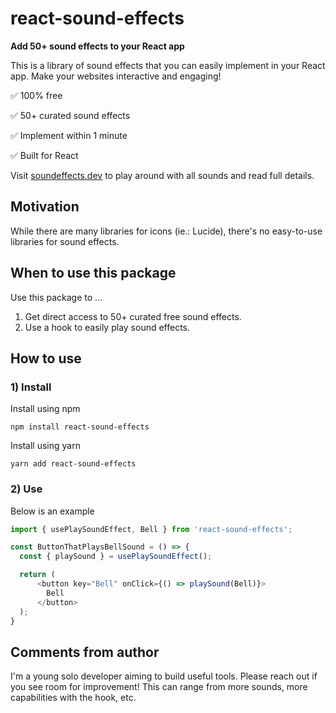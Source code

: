 # react-sound-effects

**Add 50+ sound effects to your React app**

This is a library of sound effects that you can easily implement in your React app. Make your websites interactive and engaging!

✅ 100% free

✅ 50+ curated sound effects

✅ Implement within 1 minute

✅ Built for React

Visit [soundeffects.dev](https://soundeffects.dev) to play around with all sounds and read full details.

## Motivation
While there are many libraries for icons (ie.: Lucide), there's no easy-to-use libraries for sound effects. 

## When to use this package
Use this package to ...

1. Get direct access to 50+ curated free sound effects.
2. Use a hook to easily play sound effects.

## How to use

### 1) Install
Install using npm
```
npm install react-sound-effects
```

Install using yarn
```
yarn add react-sound-effects
```

### 2) Use
Below is an example
```javascript
import { usePlaySoundEffect, Bell } from 'react-sound-effects';

const ButtonThatPlaysBellSound = () => {
  const { playSound } = usePlaySoundEffect();

  return (
      <button key="Bell" onClick={() => playSound(Bell)}>
        Bell
      </button>
  );
}
```

## Comments from author

I'm a young solo developer aiming to build useful tools. Please reach out if you see room for improvement! This can range from more sounds, more capabilities with the hook, etc.